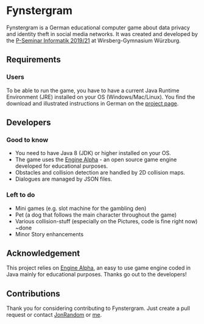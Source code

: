 # Fynstergram
Fynstergram is a German educational computer game about data privacy and identity theft in social media networks. It was created and developed by the [P-Seminar Informatik 2019/21](https://old.wirsberg-gymnasium.de/informatik/pseminar1921) at Wirsberg-Gymnasium Würzburg.

## Requirements
### Users
To be able to run the game, you have to have a current Java Runtime Environment (JRE) installed on your OS (Windows/Mac/Linux).
You find the download and illustrated instructions in German on the [project page](https://old.wirsberg-gymnasium.de/informatik/pseminar1921).

## Developers
### Good to know
* You need to have Java 8 (JDK) or higher installed on your OS.
* The game uses the [Engine Alpha](https://engine-alpha.org) - an open source game engine developed for educational purposes.
* Obstacles and collision detection are handled by 2D collision maps.
* Dialogues are managed by JSON files.

### Left to do
* Mini games (e.g. slot machine for the gambling den)
* Pet (a dog that follows the main character throughout the game)
* Various collision-stuff (especially on the Pictures, code is fine right now) ~done
* Minor Story enhancements

## Acknowledgement
This project relies on [Engine Alpha](https://engine-alpha.org), an easy to use game engine coded in Java mainly for educational purposes. Thanks go out to the developers!

## Contributions
Thank you for considering contributing to Fynstergram. Just create a pull request or contact [JonRandom](https://github.com/JonRandom) or [me](mailto:bee.coding@gmx.de).
